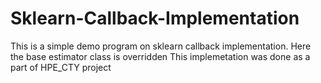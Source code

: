 # Sklearn-Callback-Implementation
This is a simple demo program on sklearn callback implementation.
Here the base estimator class is overridden
This implemetation was done as a part of HPE_CTY project
